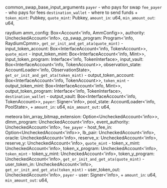 common_swap_base_input_arguments
   `payer` - who pays for swap
   `fee_payer` - who pays for fees
   `destination_wallet` - where to send funds
   +
   `token_mint`: Pubkey,
   `quote_mint`: Pubkey,
   `amount_in`: u64,
   `min_amount_out`: u64,


raydium
    amm_config: Box<Account<'info, AmmConfig>>,
    authority: UncheckedAccount<'info>,
    cp_swap_program: Program<'info, RaydiumCpmm>,
    `get_or_init_and_get_ata(quote_mint)` - input_token_account: Box<InterfaceAccount<'info, TokenAccount>>,
    `quote_mint` - input_token_mint: Box<InterfaceAccount<'info, Mint>>,
    input_token_program: Interface<'info, TokenInterface>,
    input_vault: Box<InterfaceAccount<'info, TokenAccount>>,
    observation_state: AccountLoader<'info, ObservationState>,
    `get_or_init_and_get_ata(token_mint)` - output_token_account: Box<InterfaceAccount<'info, TokenAccount>>,
    `token_mint` - output_token_mint: Box<InterfaceAccount<'info, Mint>>,
    output_token_program: Interface<'info, TokenInterface>,
    `destination_wallet` - output_vault: Box<InterfaceAccount<'info, TokenAccount>>,
    `payer`: Signer<'info>,
    pool_state: AccountLoader<'info, PoolState>,
    +
    `amount_in`: u64,
    `min_amount_out`: u64,


meteora
    bin_array_bitmap_extension: Option<UncheckedAccount<'info>>,
    dlmm_program: UncheckedAccount<'info>,
    event_authority: UncheckedAccount<'info>,
    `fee_payer` - host_fee_in: Option<UncheckedAccount<'info>>,
    lb_pair: UncheckedAccount<'info>,
    oracle: UncheckedAccount<'info>,
    reserve_x: UncheckedAccount<'info>,
    reserve_y: UncheckedAccount<'info>,
    `quote_mint` - token_x_mint: UncheckedAccount<'info>,
    token_x_program: UncheckedAccount<'info>,
    `token_mint` - token_y_mint: UncheckedAccount<'info>,
    token_y_program: UncheckedAccount<'info>,
    `get_or_init_and_get_ata(quote_mint)` - user_token_in: UncheckedAccount<'info>,
    `get_or_init_and_get_ata(token_mint)` - user_token_out: UncheckedAccount<'info>,
    `payer` - user: Signer<'info>,
    +
    `amount_in`: u64,
    `min_amount_out`: u64,

